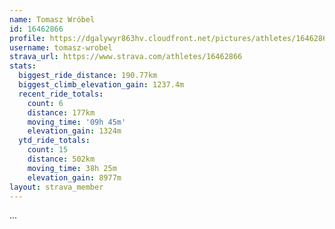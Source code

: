 ```yaml
---
name: Tomasz Wróbel
id: 16462866
profile: https://dgalywyr863hv.cloudfront.net/pictures/athletes/16462866/10169785/1/large.jpg
username: tomasz-wrobel
strava_url: https://www.strava.com/athletes/16462866
stats:
  biggest_ride_distance: 190.77km
  biggest_climb_elevation_gain: 1237.4m
  recent_ride_totals:
    count: 6
    distance: 177km
    moving_time: '09h 45m'
    elevation_gain: 1324m
  ytd_ride_totals:
    count: 15
    distance: 502km
    moving_time: 38h 25m
    elevation_gain: 8977m
layout: strava_member
--- 
```

...
